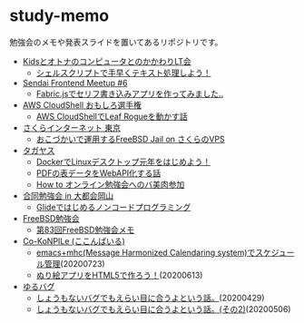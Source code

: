 # study-memo
勉強会のメモや発表スライドを置いてあるリポジトリです。

 * [KidsとオトナのコンピュータとのかかわりLT会](https://36tech.connpass.com/event/212874/)
   * [シェルスクリプトで手早くテキスト処理しよう！](https://furandon-pig.github.io/study-memo/docs/36tech/20210619/20210619.html)
 * [Sendai Frontend Meetup #6](https://sfeug.connpass.com/event/212239/)
   * [Fabric.jsでセリフ書き込みアプリを作ってみました..](https://furandon-pig.github.io/study-memo/docs/sfeug/20210602/20210602.html)
 * [AWS CloudShell おもしろ選手権](https://connpass.com/event/199259/)
   * [AWS CloudShellでLeaf Rogueを動かす話](https://furandon-pig.github.io/study-memo/docs/omoshiro_cloudshell/20201229.html)
 * [さくらインターネット 東京](https://sakura-tokyo.connpass.com/)
   * [おこづかいで運用するFreeBSD Jail on さくらのVPS](https://furandon-pig.github.io/study-memo/docs/sakura-tokyo/20200806.html)
 * [タガヤス](https://tagayas.connpass.com/)
   * [DockerでLinuxデスクトップ元年をはじめよう！](https://furandon-pig.github.io/study-memo/docs/tagayas/20210625/20210625.html)
   * [PDFの表データをWebAPI化する話](https://furandon-pig.github.io/study-memo/docs/tagayas/20200924.html)
   * [How to オンライン勉強会へのバ美肉参加](https://furandon-pig.github.io/study-memo/docs/tagayas/20200728.html)
 * [合同勉強会 in 大都会岡山](https://gbdaitokai.connpass.com/)
   * [Glideではじめるノンコードプログラミング](https://furandon-pig.github.io/study-memo/docs/zadrvnlt/20200725.html)
 * [FreeBSD勉強会](https://freebsdstudy.connpass.com/)
   * [第83回FreeBSD勉強会メモ](docs/FreeBSDStudy/20200625.md)
 * [Co-KoNPILe (ここんぱいる)](https://cokonpile.connpass.com/)
   * [emacs+mhc(Message Harmonized Calendaring system)でスケジュール管理](docs/cokonpile/20200723.html)(20200723)
   * [ぬり絵アプリをHTML5で作ろう！](docs/cokonpile/20200613.html)(20200613)
 * [ゆるバグ](https://yurubug.connpass.com/)
   * [しょうもないバグでもえらい目に合うよという話。](docs/yurubug/20200429.html)(20200429)
   * [しょうもないバグでもえらい目に合うよという話。(その2)](docs/yurubug/20200506.html)(20200506)
